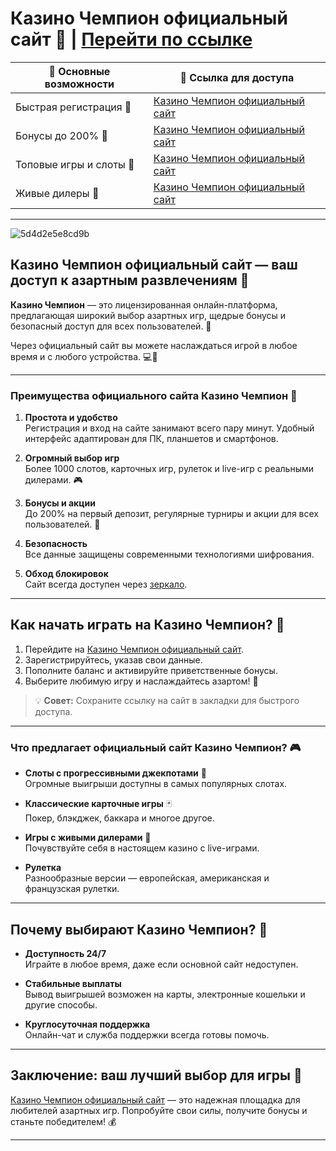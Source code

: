 # Казино Чемпион официальный сайт 🌟 | [Перейти по ссылке](https://champcasino.ink/pobeda/doa-hats?p80412p305331p112c)

| **🔗 Основные возможности**       | **💎 Ссылка для доступа** |
|--------------------------------|-------------------------|
| Быстрая регистрация 🚀          | [Казино Чемпион официальный сайт](https://champcasino.ink/pobeda/doa-hats?p80412p305331p112c) |
| Бонусы до 200% 🎁               | [Казино Чемпион официальный сайт](https://champcasino.ink/pobeda/doa-hats?p80412p305331p112c) |
| Топовые игры и слоты 🎰          | [Казино Чемпион официальный сайт](https://champcasino.ink/pobeda/doa-hats?p80412p305331p112c) |
| Живые дилеры 🎲                 | [Казино Чемпион официальный сайт](https://champcasino.ink/pobeda/doa-hats?p80412p305331p112c) |

---
![5d4d2e5e8cd9b](https://github.com/user-attachments/assets/df2629a3-c614-44ce-a73d-4b29e57e6712)

## Казино Чемпион официальный сайт — ваш доступ к азартным развлечениям 🎰

**Казино Чемпион** — это лицензированная онлайн-платформа, предлагающая широкий выбор азартных игр, щедрые бонусы и безопасный доступ для всех пользователей. 🌟  

Через официальный сайт вы можете наслаждаться игрой в любое время и с любого устройства. 💻📱  

---

### Преимущества официального сайта Казино Чемпион 💎

1. **Простота и удобство**  
   Регистрация и вход на сайте занимают всего пару минут. Удобный интерфейс адаптирован для ПК, планшетов и смартфонов.

2. **Огромный выбор игр**  
   Более 1000 слотов, карточных игр, рулеток и live-игр с реальными дилерами. 🎮  

3. **Бонусы и акции**  
   До 200% на первый депозит, регулярные турниры и акции для всех пользователей. 🎁  

4. **Безопасность**  
   Все данные защищены современными технологиями шифрования.  

5. **Обход блокировок**  
   Сайт всегда доступен через [зеркало](https://champcasino.ink/pobeda/doa-hats?p80412p305331p112c).  

---

## Как начать играть на Казино Чемпион? 🔑

1. Перейдите на [Казино Чемпион официальный сайт](https://champcasino.ink/pobeda/doa-hats?p80412p305331p112c).  
2. Зарегистрируйтесь, указав свои данные.  
3. Пополните баланс и активируйте приветственные бонусы.  
4. Выберите любимую игру и наслаждайтесь азартом! 🎲  

> 💡 **Совет:** Сохраните ссылку на сайт в закладки для быстрого доступа.  

---

### Что предлагает официальный сайт Казино Чемпион? 🎮

- **Слоты с прогрессивными джекпотами** 🎰  
  Огромные выигрыши доступны в самых популярных слотах.  

- **Классические карточные игры** 🃏  
  Покер, блэкджек, баккара и многое другое.  

- **Игры с живыми дилерами** 🎥  
  Почувствуйте себя в настоящем казино с live-играми.  

- **Рулетка**  
  Разнообразные версии — европейская, американская и французская рулетки.  

---

## Почему выбирают Казино Чемпион? 🌟

- **Доступность 24/7**  
   Играйте в любое время, даже если основной сайт недоступен.  

- **Стабильные выплаты**  
   Вывод выигрышей возможен на карты, электронные кошельки и другие способы.  

- **Круглосуточная поддержка**  
   Онлайн-чат и служба поддержки всегда готовы помочь.  

---

## Заключение: ваш лучший выбор для игры 🎰

[Казино Чемпион официальный сайт](https://champcasino.ink/pobeda/doa-hats?p80412p305331p112c) — это надежная площадка для любителей азартных игр. Попробуйте свои силы, получите бонусы и станьте победителем! 💰  

---
